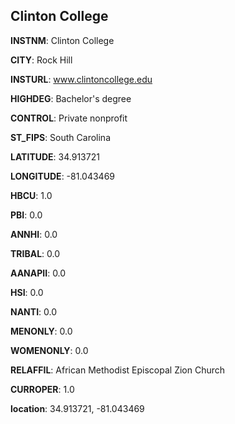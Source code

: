 
Clinton College
---
**INSTNM**: Clinton College

**CITY**: Rock Hill

**INSTURL**: www.clintoncollege.edu

**HIGHDEG**: Bachelor's degree

**CONTROL**: Private nonprofit

**ST_FIPS**: South Carolina

**LATITUDE**: 34.913721

**LONGITUDE**: -81.043469

**HBCU**: 1.0

**PBI**: 0.0

**ANNHI**: 0.0

**TRIBAL**: 0.0

**AANAPII**: 0.0

**HSI**: 0.0

**NANTI**: 0.0

**MENONLY**: 0.0

**WOMENONLY**: 0.0

**RELAFFIL**: African Methodist Episcopal Zion Church

**CURROPER**: 1.0

**location**: 34.913721, -81.043469